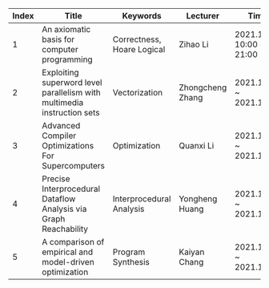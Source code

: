 | Index | Title |  Keywords | Lecturer | Time | Links|
| ----- | ----- | --------- | ---------| ---- | ---- | 
| 1 | An axiomatic basis for computer programming | Correctness, Hoare Logical | Zihao Li | 2021.11.7 10:00 ~ 21:00 | `TODO` | 
| 2 | Exploiting superword level parallelism with multimedia instruction sets | Vectorization | Zhongcheng Zhang | 2021.11.13 ~ 2021.11.14 | `TODO` |
| 3 | Advanced Compiler Optimizations For Supercomputers | Optimization | Quanxi Li | 2021.11.20 ~ 2021.11.21 | `TODO` |
| 4 | Precise Interprocedural Dataflow Analysis via Graph Reachability | Interprocedural Analysis | Yongheng Huang | 2021.11.27 ~ 2021.11.28 | `TODO` |
| 5 | A comparison of empirical and model-driven optimization | Program Synthesis | Kaiyan Chang | 2021.12.04 ~ 2021.12.05 | `TODO` |
